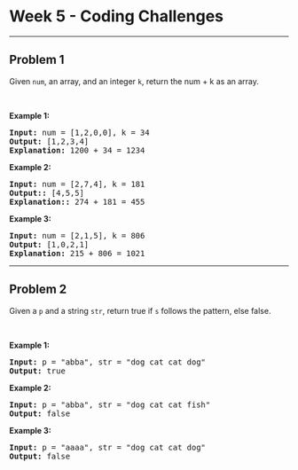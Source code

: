 # Week 5 - Coding Challenges

--- 

## Problem 1

Given `num`, an array, and an integer `k`, return the num + k as an array.

<br>

**Example 1:**

<pre>
<b>Input:</b> num = [1,2,0,0], k = 34
<b>Output:</b> [1,2,3,4]
<b>Explanation:</b> 1200 + 34 = 1234
</pre>

**Example 2:**

<pre>
<b>Input:</b> num = [2,7,4], k = 181
<b>Output::</b> [4,5,5]
<b>Explanation::</b> 274 + 181 = 455
</pre>

**Example 3:**

<pre>
<b>Input:</b> num = [2,1,5], k = 806
<b>Output:</b> [1,0,2,1]
<b>Explanation:</b> 215 + 806 = 1021
</pre>

---

## Problem 2

Given a `p` and a string `str`, return true if `s` follows the pattern, else false.

<br>

**Example 1:**

<pre>
<b>Input:</b> p = "abba", str = "dog cat cat dog"
<b>Output:</b> true
</pre>

**Example 2:**

<pre>
<b>Input:</b> p = "abba", str = "dog cat cat fish"
<b>Output:</b> false
</pre>

**Example 3:**

<pre>
<b>Input:</b> p = "aaaa", str = "dog cat cat dog"
<b>Output:</b> false
</pre>

